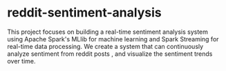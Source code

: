 # reddit-sentiment-analysis
This project focuses on building a real-time sentiment analysis system using Apache Spark's MLlib for machine learning and Spark Streaming for real-time data processing. We create a system that can continuously analyze sentiment from reddit posts , and visualize the sentiment trends over time.
